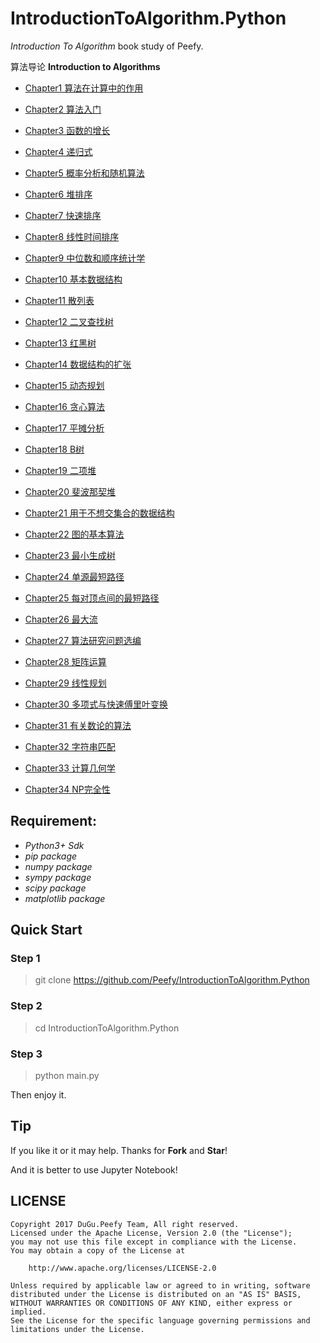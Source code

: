 # IntroductionToAlgorithm.Python

*Introduction To Algorithm* book study of Peefy.

算法导论 **Introduction to Algorithms**

* [Chapter1 算法在计算中的作用](https://github.com/Peefy/IntroductionToAlgorithm.Python/tree/master/src/chapter1)

* [Chapter2 算法入门](https://github.com/Peefy/IntroductionToAlgorithm.Python/tree/master/src/chapter2)

* [Chapter3 函数的增长](https://github.com/Peefy/IntroductionToAlgorithm.Python/tree/master/src/chapter3)

* [Chapter4 递归式](https://github.com/Peefy/IntroductionToAlgorithm.Python/tree/master/src/chapter4)

* [Chapter5 概率分析和随机算法](https://github.com/Peefy/IntroductionToAlgorithm.Pythonr/tree/master/src/chapter5)

* [Chapter6 堆排序](https://github.com/Peefy/IntroductionToAlgorithm.Python/tree/master/src/chapter6)

* [Chapter7 快速排序](https://github.com/Peefy/IntroductionToAlgorithm.Python/tree/master/src/chapter7)

* [Chapter8 线性时间排序](https://github.com/Peefy/IntroductionToAlgorithm.Python/tree/master/src/chapter8)

* [Chapter9 中位数和顺序统计学](https://github.com/Peefy/IntroductionToAlgorithm.Python/tree/master/src/chapter9)

* [Chapter10 基本数据结构](https://github.com/Peefy/IntroductionToAlgorithm.Python/tree/master/src/chapter10)

* [Chapter11 散列表](https://github.com/Peefy/IntroductionToAlgorithm.Python/tree/master/src/chapter11)

* [Chapter12 二叉查找树](https://github.com/Peefy/IntroductionToAlgorithm.Python/tree/master/src/chapter12)

* [Chapter13 红黑树](https://github.com/Peefy/IntroductionToAlgorithm.Python/tree/master/src/chapter13)

* [Chapter14 数据结构的扩张](https://github.com/Peefy/IntroductionToAlgorithm.Python/tree/master/src/chapter14)

* [Chapter15 动态规划](https://github.com/Peefy/IntroductionToAlgorithm.Python/tree/master/src/chapter15)

* [Chapter16 贪心算法](https://github.com/Peefy/IntroductionToAlgorithm.Python/tree/master/src/chapter16)

* [Chapter17 平摊分析](https://github.com/Peefy/IntroductionToAlgorithm.Python/tree/master/src/chapter17)

* [Chapter18 B树](https://github.com/Peefy/IntroductionToAlgorithm.Python/tree/master/src/chapter18)

* [Chapter19 二项堆](https://github.com/Peefy/IntroductionToAlgorithm.Python/tree/master/src/chapter19)

* [Chapter20 斐波那契堆](https://github.com/Peefy/IntroductionToAlgorithm.Python/tree/master/src/chapter20)

* [Chapter21 用于不想交集合的数据结构](https://github.com/Peefy/IntroductionToAlgorithm.Python/tree/master/src/chapter21)

* [Chapter22 图的基本算法](https://github.com/Peefy/IntroductionToAlgorithm.Python/tree/master/src/chapter22)

* [Chapter23 最小生成树](https://github.com/Peefy/IntroductionToAlgorithm.Python/tree/master/src/chapter23)

* [Chapter24 单源最短路径](https://github.com/Peefy/IntroductionToAlgorithm.Python/tree/master/src/chapter24)

* [Chapter25 每对顶点间的最短路径](https://github.com/Peefy/IntroductionToAlgorithm.Python/tree/master/src/chapter25)

* [Chapter26 最大流](https://github.com/Peefy/IntroductionToAlgorithm.Python/tree/master/src/chapter26)

* [Chapter27 算法研究问题选编](https://github.com/Peefy/IntroductionToAlgorithm.Python/tree/master/src/chapter27)

* [Chapter28 矩阵运算](https://github.com/Peefy/IntroductionToAlgorithm.Python/tree/master/src/chapter28)

* [Chapter29 线性规划](https://github.com/Peefy/IntroductionToAlgorithm.Python/tree/master/src/chapter29)

* [Chapter30 多项式与快速傅里叶变换](https://github.com/Peefy/IntroductionToAlgorithm.Python/tree/master/src/chapter30)

* [Chapter31 有关数论的算法](https://github.com/Peefy/IntroductionToAlgorithm.Python/tree/master/src/chapter31)

* [Chapter32 字符串匹配](https://github.com/Peefy/IntroductionToAlgorithm.Python/tree/master/src/chapter32)

* [Chapter33 计算几何学](https://github.com/Peefy/IntroductionToAlgorithm.Python/tree/master/src/chapter33)

* [Chapter34 NP完全性](https://github.com/Peefy/IntroductionToAlgorithm.Python/tree/master/src/chapter34)

## Requirement:

* *Python3+ Sdk*
* *pip package*
* *numpy package*
* *sympy package*
* *scipy package*
* *matplotlib package*

## Quick Start

### Step 1

> git clone https://github.com/Peefy/IntroductionToAlgorithm.Python

### Step 2

> cd IntroductionToAlgorithm.Python

### Step 3

> python main.py

Then enjoy it.

## Tip

If you like it or it may help. Thanks for **Fork** and **Star**!

And it is better to use Jupyter Notebook!

## LICENSE

```
Copyright 2017 DuGu.Peefy Team, All right reserved.
Licensed under the Apache License, Version 2.0 (the "License");
you may not use this file except in compliance with the License.
You may obtain a copy of the License at

    http://www.apache.org/licenses/LICENSE-2.0

Unless required by applicable law or agreed to in writing, software
distributed under the License is distributed on an "AS IS" BASIS,
WITHOUT WARRANTIES OR CONDITIONS OF ANY KIND, either express or implied.
See the License for the specific language governing permissions and
limitations under the License.
```


